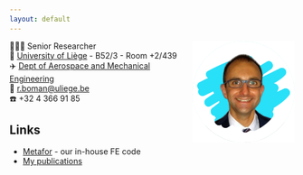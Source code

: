 ```yaml
---
layout: default
---
```


<img src="romain_boman.png" alt="Me" style="float:right;height:180px;" />

👨🏼‍🔬 Senior Researcher <br />
🏢 [University of Liège](https://www.uliege.be/) - B52/3 - Room +2/439 <br />
✈️ [Dept of Aerospace and Mechanical Engineering](http://www.am.uliege.be/) <br />
📧 <r.boman@uliege.be> <br />
☎️ +32 4 366 91 85

<!--
## Keywords

[Metafor](metafor), 
Finite Element Method, 
Numerical Simulation, 
Large Deformations,
Solid Mechanics, 
Arbitrary Lagrangian Eulerian Formalism (ALE), 
Contact, 
Friction, 
Lubrication, 
Iterative Solvers, 
Metal Forming,
Cold rolling, 
Roll forming, 
Roll levelling, 
Deep Drawing, 
Meshers, 
Scientific Visualisation, 
VTK, 
Qt, 
Object-Oriented Programming, 
C++, 
Python, 
Refactoring.
-->

## Links
* [Metafor](metafor) - our in-house FE code
* [My publications](https://orbi.uliege.be/simple-search?query=%28%28uid%3Au180139%29%29&amp;title=+&amp;sort_by0=1&amp;order0=DESC&amp;sort_by1=3&amp;order1=ASC&amp;sort_by2=2&amp;order2=ASC)

<!--
* Follow Metafor in [Social Networks](https://www.facebook.com/metafor.ulg/)!
* [Other Links](links)
* [Jekyll](jekyll)
* [Blog](blog)
* [Playground](playground)


## Teaching
* [math0024](class_math0024)
* [math0471](class_math0471)
* [math0471 bis](math0471)
* meca0464
* FYP
-->
